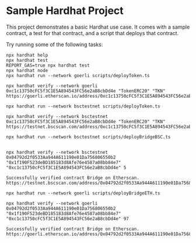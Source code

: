 # Sample Hardhat Project

This project demonstrates a basic Hardhat use case. It comes with a sample contract, a test for that contract, and a script that deploys that contract.

Try running some of the following tasks:

```shell
npx hardhat help
npx hardhat test
REPORT_GAS=true npx hardhat test
npx hardhat node
npx hardhat run --network goerli scripts/deployToken.ts

npx hardhat verify --network goerli 0xc1c13750cFC5f3C1E5A894543FC56e2aB8cbDd4e "TokenERC20" "TKN"
https://goerli.etherscan.io/address/0xc1c13750cFC5f3C1E5A894543FC56e2aB8cbDd4e#code

npx hardhat run --network bsctestnet scripts/deployToken.ts

npx hardhat verify --network bsctestnet 0xc1c13750cFC5f3C1E5A894543FC56e2aB8cbDd4e "TokenERC20" "TKN"
https://testnet.bscscan.com/address/0xc1c13750cFC5f3C1E5A894543FC56e2aB8cbDd4e#code

npx hardhat run --network bsctestnet scripts/deployBridgeBSC.ts


npx hardhat verify --network bsctestnet 0x04792d2f0533Aa944A611190e01Da756806550b2 "0x1f190F523deBD185183d8Afe76e4587a08bb84e7" "0xc1c13750cFC5f3C1E5A894543FC56e2aB8cbDd4e" 5

Successfully verified contract Bridge on Etherscan.
https://testnet.bscscan.com/address/0x04792d2f0533Aa944A611190e01Da756806550b2#code

npx hardhat run --network goerli scripts/deployBridgeETH.ts

npx hardhat verify --network goerli 0x04792d2f0533Aa944A611190e01Da756806550b2 "0x1f190F523deBD185183d8Afe76e4587a08bb84e7" "0xc1c13750cFC5f3C1E5A894543FC56e2aB8cbDd4e" 97

Successfully verified contract Bridge on Etherscan.
https://goerli.etherscan.io/address/0x04792d2f0533Aa944A611190e01Da756806550b2#code


```
